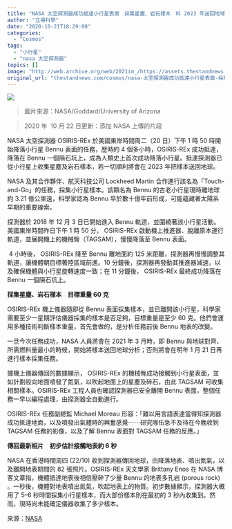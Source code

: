 ```yaml
---
title: "NASA 太空探測器成功抵達小行星表面　採集星塵、岩石樣本　料 2023 年送回地球"
author: "立場科學"
date: "2020-10-21T18:29:00"
categories:
  - "Cosmos"
tags:
  - "小行星"
  - "nasa 太空探測器"
topics: []
image: "http://web.archive.org/web/2021im_/https://assets.thestandnews.com/media/photos/Screenshot202020-10-2120at206.21.5220PM_gW2gI_sYoSfFD.png"
original_url: "thestandnews.com/cosmos/nasa-太空探測器成功抵達小行星表面-採集星塵-岩石樣本-料-2023-年送回地球"
---
```

![](http://web.archive.org/web/2021im_/https://assets.thestandnews.com/media/photos/Screenshot202020-10-2120at206.21.5220PM_gW2gI_sYoSfFD.png)
> 圖片來源：NASA/Goddard/University of Arizona

> 2020 年  10 月 22 日更新：添加 NASA 上傳的片段

NASA 太空探測器 OSIRIS-REx 於美國東岸時間周二（20 日）下午 1 時 50 時開始降落小行星 Bennu 表面的任務，歷時約 4 個多小時，OSIRIS-REx 成功抵達，降落在 Bennu 一個隕石坑上，成為人類史上首次成功降落小行星。抵達探測器已從小行星上收集星塵及岩石樣本，若一切順利將會在 2023 年把樣本送回地球。

NASA 及其合作夥伴、航天科技公司 Lockheed Martin 合作進行該名為「Touch-and-Go」的任務，採集小行星樣本。該顆名為 Bennu 的古老小行星現時離地球約 3.21 億公里遠，科學家認為 Bennu 早於數十億年前形成，可能蘊藏著太陽系早期的重要線索。

探測器於 2018 年 12 月 3 日已開始進入 Bennu 軌道，並圍繞著該小行星活動。美國東岸時間昨日下午 1 時 50 分， OSIRIS-REx 啟動機上推進器、脫離原本運行軌道，並展開機上的機械臀（TAGSAM），慢慢降落至 Bennu 表面。

 4 小時後， OSIRIS-REx 降至 Bennu 離地面約 125 米距離，探測器再慢慢調整其軌道，讓機體朝目標著陸區域前進。10 分鐘後，探測器再發動其推進器減速，以及確保機體與小行星旋轉速度一致；在 11 分鐘後， OSIRIS-REx 最終成功降落在 Bennu 一個隕石坑上。

**採集星塵、岩石樣本　目標重量 60 克**

OSIRIS-REx 機上儀器隨即從 Bennu 表面採集樣本，並已離開該小行星，科學家需要至少一星期評估儀器採集的樣本是否足夠，目標重量是至少 60 克。他們會運用多種技術判斷樣本重量，首先會做的，是分析任務前後 Bennu 地表的改變。

一旦今次任務成功，NASA 人員將會在 2021 年 3 月時，即 Bennu 與地球對齊、所需燃料量最小的時候，開始將樣本送回地球分析；否則將會在明年 1 月 21 日再進行樣本採集任務。

據機上儀器傳回的數據顯示， OSIRIS-REx 的機械臀成功接觸到小行星表面，並如計劃般向地面噴發了氮氣，以吹起地面上的星塵及碎石，由此 TAGSAM 可收集相關樣本。OSIRIS-REx 工程人員也確認探測器已安全離開 Bennu 表面，整個任務一早以編程處理，由探測器全自動進行。

OSIRIS-REx 任務副總監 Michael Moreau 形容：「難以用言語表達當得知探測器成功抵達地面，以及噴發出氣體時的興奮感覺⋯⋯研究隊伍急不及待在今晚收到 TAGSAM 任務的影像，以及了解 Bennu 表面對 TAGSAM 任務的反應。」 

**傳回最新相片　初步估計接觸地表約 6 秒**

NASA 在香港時間周四 (22/10) 收到探測器傳回地球，由降落地表、噴出氮氣，以及離開地表期間的 82 張照片。OSIRIS-REx 天文學家 Brittany Enos 在 NASA 博客文章指，機體抵達地表後相信壓碎了少量 Bennu 的地表多孔岩 (porous rock) 。一秒後，機體對地表噴出氮氣，吹起地表上的物質。初步數據顯示，探測器大概用了 5–6 秒時間採集小行星樣本，而大部份樣本則在最初的 3 秒內收集到。然而，現時尚未能確定儀器收集了多少樣本。

來源：[NASA](http://web.archive.org/web/20211229132321/https://www.nasa.gov/press-release/nasa-s-osiris-rex-spacecraft-successfully-touches-asteroid)